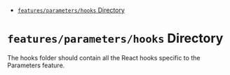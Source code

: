 <!-- START doctoc generated TOC please keep comment here to allow auto update -->
<!-- DON'T EDIT THIS SECTION, INSTEAD RE-RUN doctoc TO UPDATE -->

- [`features/parameters/hooks` Directory](#featuresparametershooks-directory)

<!-- END doctoc generated TOC please keep comment here to allow auto update -->

# `features/parameters/hooks` Directory

The hooks folder should contain all the React hooks specific to the Parameters feature.
